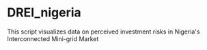 # DREI_nigeria
This script visualizes data on perceived investment risks in Nigeria's Interconnected Mini-grid Market
